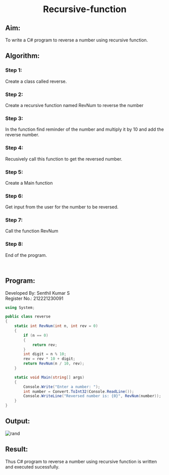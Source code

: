 # <p align="center">Recursive-function</p>

## Aim:
To write a C# program to reverse a number using recursive function.

## Algorithm:
### Step 1:
Create a class called reverse.

### Step 2:
Create a recursive function named RevNum to reverse the number

### Step 3:
In the function find reminder of the number and multiply it by 10 and add the reverse number.

### Step 4:
Recusively call this function to get the reversed number.

### Step 5:
Create a Main function

### Step 6:
Get input from the user for the number to be reversed.

### Step 7:
Call the function RevNum

### Step 8:
End of the program.

</br>

## Program:
Developed By: Senthil Kumar S
</br>
Register No.: 212221230091
```c#
using System;

public class reverse
{
    static int RevNum(int n, int rev = 0)
    {
        if (n == 0)
        {
            return rev;
        }
        int digit = n % 10;
        rev = rev * 10 + digit;
        return RevNum(n / 10, rev);
    }

    static void Main(string[] args)
    {
        Console.Write("Enter a number: ");
        int number = Convert.ToInt32(Console.ReadLine());
        Console.WriteLine("Reversed number is: {0}", RevNum(number));
    }
}
```
## Output:
![rand](https://github.com/Senthil-Kumar-710/demo/assets/93860256/7a6e5b8b-cbbe-4f42-9fae-0e2ef569c5ec)


## Result:
Thus C# program to reverse a number using recursive function is written and executed sucessfully.
